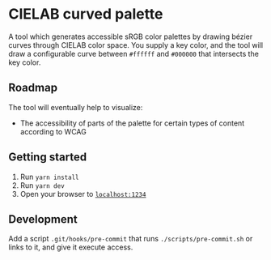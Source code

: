 # CIELAB curved palette

A tool which generates accessible sRGB color palettes by drawing bézier curves through CIELAB color space. You supply a key color, and the tool will draw a configurable curve between `#ffffff` and `#000000` that intersects the key color.

## Roadmap

The tool will eventually help to visualize:

- The accessibility of parts of the palette for certain types of content according to WCAG

## Getting started

1. Run `yarn install`
1. Run `yarn dev`
1. Open your browser to [`localhost:1234`](http://localhost:1234/)

## Development

Add a script `.git/hooks/pre-commit` that runs `./scripts/pre-commit.sh` or links to it, and give it execute access.
